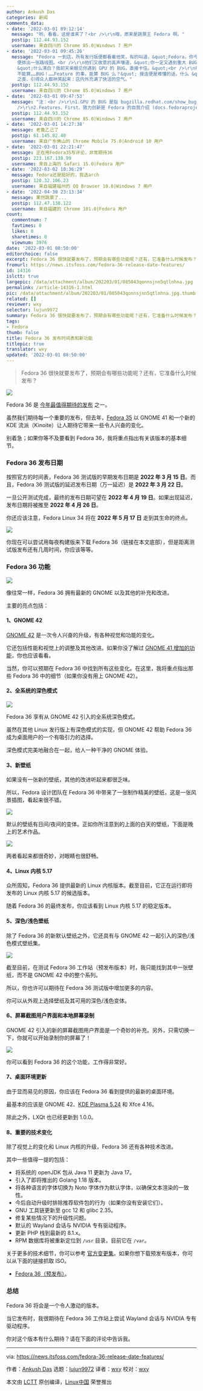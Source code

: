 ```yaml
---
author: Ankush Das
categories: 新闻
comments_data:
- date: '2022-03-01 09:12:14'
  message: "哟，看看，这是谁来了？<br />\r\n哦，原来是跳票王 Fedora 啊。"
  postip: 112.44.93.152
  username: 来自四川的 Chrome 85.0|Windows 7 用户
- date: '2022-03-01 09:45:26'
  message: "Fedora 一到店，所有发行版便都看着他笑，有的叫道，&quot;Fedora，你今年打算跳几次票！&quot; 他不回答，对柜里说，&quot;更两个包，要一个新内核。&quot;
    便排出一张路线图。<br />\r\n他们又故意的高声嚷道，&quot;你一定又遇到重大 BUG 了！&quot; Fedora 睁大眼睛说，&quot;你怎么这样凭空污人清白……&quot;
    &quot;什么清白？我前天亲眼见你遇到 GPU 的 BUG，直接卡住。&quot;<br />\r\nFedora 便涨红了脸，额上的青筋条条绽出，争辩道，&quot;BUG
    不能算……BUG！……Feature 的事，能算 BUG 么？&quot; 接连便是难懂的话，什么 &quot;致力创新&quot;，什么 &quot;First&quot;
    之类，引得众人都哄笑起来：店内外充满了快活的空气。"
  postip: 112.44.93.152
  username: 来自四川的 Chrome 85.0|Windows 7 用户
- date: '2022-03-01 09:47:53'
  message: "注：<br />\r\n1.GPU 的 BUG 是指 bugzilla.redhat.com/show_bug.cgi?id=1825046<br
    />\r\n2.Features、First、致力创新是 Fedora 的自我介绍 (docs.fedoraproject.org/en-US/project)"
  postip: 112.44.93.152
  username: 来自四川的 Chrome 85.0|Windows 7 用户
- date: '2022-03-01 14:27:38'
  message: 老鲁乙己了
  postip: 61.145.82.40
  username: 来自广东佛山的 Chrome Mobile 75.0|Android 10 用户
- date: '2022-03-01 22:21:47'
  message: 正在用Fedora35写评论，非常期待36
  postip: 223.167.138.99
  username: 来自上海的 Safari 15.0|Fedora 用户
- date: '2022-03-02 10:36:29'
  message: fedora还是挺好的，我选arch
  postip: 120.32.106.23
  username: 来自福建福州的 QQ Browser 10.8|Windows 7 用户
- date: '2022-04-30 23:13:34'
  message: 果然跳票了...
  postip: 112.47.138.122
  username: 来自福建的 Chrome 101.0|Fedora 用户
count:
  commentnum: 7
  favtimes: 0
  likes: 0
  sharetimes: 0
  viewnum: 3976
date: '2022-03-01 08:50:00'
editorchoice: false
excerpt: Fedora 36 很快就要发布了，预期会有哪些功能呢？还有，它准备什么时候发布？
fromurl: https://news.itsfoss.com/fedora-36-release-date-features/
id: 14316
islctt: true
largepic: /data/attachment/album/202203/01/085043qonnsjnn5qtlnhna.jpg
permalink: /article-14316-1.html
pic: /data/attachment/album/202203/01/085043qonnsjnn5qtlnhna.jpg.thumb.jpg
related: []
reviewer: wxy
selector: lujun9972
summary: Fedora 36 很快就要发布了，预期会有哪些功能呢？还有，它准备什么时候发布？
tags:
- Fedora
thumb: false
title: Fedora 36 发布时间表和新功能
titlepic: true
translator: wxy
updated: '2022-03-01 08:50:00'
---
```



> 
> Fedora 36 很快就要发布了，预期会有哪些功能呢？还有，它准备什么时候发布？
> 
> 
> 


![](/data/attachment/album/202203/01/085043qonnsjnn5qtlnhna.jpg)


Fedora 36 是 [今年最值得期待的发布](https://news.itsfoss.com/linux-distro-releases-2022/) 之一。


虽然我们期待每一个重要的发布，但去年，[Fedora 35](https://news.itsfoss.com/fedora-35-release/) 以 GNOME 41 和一个新的 KDE 流派（Kinoite）让人期待它带来一些令人兴奋的变化。


别着急；如果你等不及要看到 Fedora 36，我将重点指出有关该版本的基本细节。


### Fedora 36 发布日期


按照官方的时间表，Fedora 36 测试版的早期发布日期是 **2022 年 3 月 15 日**。而且，Fedora 36 测试版的延迟发布日期（万一延迟）是 **2022 年 3 月 22 日**。


一旦公开测试完成，最终的发布日期可望在 **2022 年 4 月 19 日**。如果出现延迟，发布日期将被推至 **2022 年 4 月 26 日**。


你还应该注意，Fedora Linux 34 将在 **2022 年 5 月 17 日** 走到其生命的终点。


![](/data/attachment/album/202203/01/085043qtoitf885zhft74h.jpg)


你现在可以尝试用每夜构建版来下载 Fedora 36（链接在本文底部），但是距离测试版发布还有几周时间，你应该等等。


### Fedora 36 功能


![](/data/attachment/album/202203/01/085044jyy54wfe88bmy3e3.png)


像往常一样，Fedora 36 拥有最新的 GNOME 以及其他的补充和改进。


主要的亮点包括：


#### 1、GNOME 42


[GNOME 42](https://news.itsfoss.com/gnome-42-features/) 是一次令人兴奋的升级，有各种视觉和功能的变化。


它还包括性能和视觉上的调整及其他改进。如果你没了解过 [GNOME 41 增加的功能](https://news.itsfoss.com/gnome-41-release/)，你也应该看看。


当然，你可以预期在 Fedora 36 中找到所有这些变化。在这里，我将重点指出那些 Fedora 36 中的细节（如果你没有用上 GNOME 42）。


#### 2、全系统的深色模式


![](/data/attachment/album/202203/01/085044o10j9e9r0z0i9r9s.jpg)


Fedora 36 享有从 GNOME 42 引入的全系统深色模式。


虽然在其他 Linux 发行版上有深色模式的实现，但 GNOME 42 帮助 Fedora 36 成为桌面用户的一个有吸引力的选择。


深色模式完美地融合在一起，给人一种干净的 GNOME 体验。


#### 3、新壁纸


如果没有一张新的壁纸，其他的改进听起来都很乏味。


所以，Fedora 设计团队在 Fedora 36 中带来了一张制作精美的壁纸，这是一张风景插图，看起来很不错。


![](/data/attachment/album/202203/01/085045idxuocd6uexlaagt.jpg)


默认的壁纸有日间/夜间的变体。正如你所注意到的上面的白天的壁纸，下面是晚上的艺术作品。


![](/data/attachment/album/202203/01/085046q6izg8eflez5aaz6.jpg)


两者看起来都很奇妙，对眼睛也很舒畅。


#### 4、Linux 内核 5.17


众所周知，Fedora 36 提供最新的 Linux 内核版本。截至目前，它正在运行即将发布的 Linux 内核 5.17 的候选版本。


随着 Fedora 36 的最终发布，你应该看到 Linux 内核 5.17 的稳定版本。


#### 5、深色/浅色壁纸


除了 Fedora 36 的新默认壁纸之外，它还具有与 GNOME 42 一起引入的深色/浅色模式壁纸集。


![](/data/attachment/album/202203/01/085047zy4stsznfsnys4yh.jpg)


截至目前，在测试 Fedora 36 工作站（预发布版本）时，我只能找到其中一张壁纸，而不是 GNOME 42 中的整个系列。


所以，你也许可以期待在 Fedora 36 测试版中增加更多的内容。


你可以从外观上选择壁纸及其可用的深色/浅色变体。


#### 6、屏幕截图用户界面和本地屏幕录制


GNOME 42 引入的新的屏幕截图用户界面是一个奇妙的补充。另外，只需切换一下，你就可以开始录制你的屏幕了！


![](/data/attachment/album/202203/01/085048z4464qd4y46aj4hh.jpg)


你可以看到 Fedora 36 的这个功能，工作得非常好。


#### 7、桌面环境更新


由于显而易见的原因，你应该在 Fedora 36 看到提供的最新的桌面环境。


最基本的应该是 GNOME 42、[KDE Plasma 5.24](https://news.itsfoss.com/kde-plasma-5-24-lts-release/) 和 Xfce 4.16。


除此之外，LXQt 也已经更新到 1.0.0。


#### 8、重要的技术变化


除了视觉上的变化和 Linux 内核的升级，Fedora 36 还有各种技术改进。


其中一些值得一提的包括：


* 将系统的 openJDK 包从 Java 11 更新为 Java 17。
* 引入了即将推出的 Golang 1.18 版本。
* 将各种语言的字体切换为 Noto 字体作为默认字体，以确保文本渲染的一致性。
* 今后自动升级时排除推荐软件包的行为（如果你没有安装它们）。
* GNU 工具链更新至 gcc 12 和 glibc 2.35。
* 修复某些情况下的升级性问题。
* 默认的 Wayland 会话与 NVIDIA 专有驱动程序。
* 更新 PHP 栈到最新的 8.1.x。
* RPM 数据库将被重新定位到 `/usr` 目录，目前它在 `/var`。


关于更多的技术细节，你可以参考 [官方变更集](https://fedoraproject.org/wiki/Releases/36/ChangeSet)。如果你想下载预发布版本，你可以从下面的链接抓取 ISO。


* [Fedora 36（预发布）](https://kojipkgs.fedoraproject.org/compose/branched/latest-Fedora-36/compose/Workstation/x86_64/iso/)。


### 总结


Fedora 36 将会是一个令人激动的版本。


当它发布时，我很期待在 Fedora 36 工作站上尝试 Wayland 会话与 NVIDIA 专有驱动程序。


你对这个版本有什么期待？请在下面的评论中告诉我。




---


via: <https://news.itsfoss.com/fedora-36-release-date-features/>


作者：[Ankush Das](https://news.itsfoss.com/author/ankush/) 选题：[lujun9972](https://github.com/lujun9972) 译者：[wxy](https://github.com/wxy) 校对：[wxy](https://github.com/wxy)


本文由 [LCTT](https://github.com/LCTT/TranslateProject) 原创编译，[Linux中国](https://linux.cn/) 荣誉推出